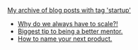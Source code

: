 [My archive of blog posts with tag 'startup'](http://levibostian.com/blog/tag/startup/)

* [Why do we always have to scale?!](http://levibostian.com/blog/why-do-we-always-have-to-scale/)
* [Biggest tip to being a better mentor.](http://levibostian.com/blog/biggest-tip-be-better-mentor/)
* [How to name your next product.](http://levibostian.com/blog/how-to-name-your-next-product/)
